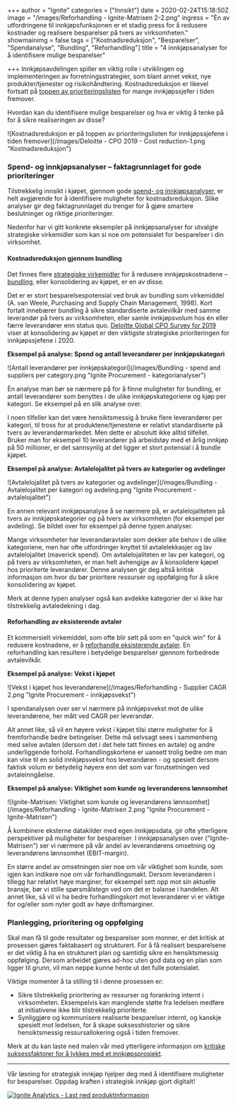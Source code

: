 +++
author = "Ignite"
categories = ["Innsikt"]
date = 2020-02-24T15:18:50Z
image = "/images/Reforhandling - Ignite-Matrisen 2-2.png"
ingress = "Èn av utfordringene til innkjøpsfunksjonen er et stadig press for å redusere kostnader og realisere besparelser på tvers av virksomheten."
showmainimg = false
tags = ["Kostnadsreduksjon", "Besparelser", "Spendanalyse", "Bundling", "Reforhandling"]
title = "4 innkjøpsanalyser for å identifisere mulige besparelser"

+++
Innkjøpsavdelingen spiller en viktig rolle i utviklingen og implementeringen av forretningsstrategier, som blant annet vekst, nye produkter/tjenester og risikohåndtering. Kostnadsreduksjon er likevel fortsatt på [toppen av prioriteringslisten](https://www2.deloitte.com/nl/nl/pages/strategy-analytics-and-ma/articles/global-cpo-survey.html "Deloitte Global CPO Survey 2019") for mange innkjøpssjefer i tiden fremover. 

Hvordan kan du identifisere mulige besparelser og hva er viktig å tenke på for å sikre realiseringen av disse?

![Kostnadsreduksjon er på toppen av prioriteringslisten for innkjøpssjefene i tiden fremover](/images/Deloitte - CPO 2019 - Cost reduction-1.png "Kostnadsreduksjon")

### Spend- og innkjøpsanalyser – faktagrunnlaget for gode prioriteringer

Tilstrekkelig innsikt i kjøpet, gjennom gode [spend- og innkjøpsanalyser](https://www.ignite.no/blogg/innsikt/hva-er-spendanalyse/ "Hva er spendanalyse?"), er helt avgjørende for å identifisere muligheter for kostnadsreduksjon. Slike analyser gir deg faktagrunnlaget du trenger for å gjøre smartere beslutninger og riktige prioriteringer.

Nedenfor har vi gitt konkrete eksempler på innkjøpsanalyser for utvalgte strategiske virkemidler som kan si noe om potensialet for besparelser i din virksomhet.

#### Kostnadsreduksjon gjennom bundling

Det finnes flere [strategiske virkemidler](https://www.ignite.no/blogg/innsikt/8-virkemidler-for-å-redusere-innkjøpskostnadene/ "8 virkemidler for å redusere innkjøpskostnadene") for å redusere innkjøpskostnadene – [bundling](https://www.ignite.no/blogg/cases/hvordan-bruke-bundling-til-%C3%A5-redusere-innkj%C3%B8pskostnadene/ "Hvordan bruke bundling til å redusere innkjøpskostnadene"), eller konsolidering av kjøpet, er en av disse.

Det er er stort besparelsespotensial ved bruk av bundling som virkemiddel (A. van Weele, Purchasing and Supply Chain Management, 1998). Kort fortalt innebærer bundling å sikre standardiserte avtalevilkår med samme leverandør på tvers av virksomheten, eller samle innkjøpsvolum hos én eller færre leverandører enn status quo. [Deloitte Global CPO Survey for 2019](https://www2.deloitte.com/nl/nl/pages/strategy-analytics-and-ma/articles/global-cpo-survey.html "Deloitte Global CPO Survey 2019") viser at konsolidering av kjøpet er den viktigste strategiske prioriteringen for innkjøpssjefene i 2020.

**Eksempel på analyse: Spend og antall leverandører per innkjøpskategori**

![Antall leverandører per innkjøpskategori](/images/Bundling - spend and suppliers per category.png "Ignite Procurement - kategorianalyser")

Èn analyse man bør se nærmere på for å finne muligheter for bundling, er antall leverandører som benyttes i de ulike innkjøpskategoriene og kjøp per kategori. Se eksempel på en slik analyse over.

I noen tilfeller kan det være hensiktsmessig å bruke flere leverandører per kategori, til tross for at produktene/tjenestene er relativt standardiserte på tvers av leverandørmarkedet. Men dette er absolutt ikke alltid tilfellet. Bruker man for eksempel 10 leverandører på arbeidstøy med et årlig innkjøp på 50 millioner, er det sannsynlig at det ligger et stort potensial i å bundle kjøpet.

**Eksempel på analyse: Avtalelojalitet på tvers av kategorier og avdelinger**

![Avtalelojalitet på tvers av kategorier og avdelinger](/images/Bundling - Avtalelojalitet per kategori og avdeling.png "Ignite Procurement - avtalelojalitet")

En annen relevant innkjøpsanalyse å se nærmere på, er avtalelojaliteten på tvers av innkjøpskategorier og på tvers av virksomheten (for eksempel per avdeling). Se bildet over for eksempel på denne typen analyser.

Mange virksomheter har leverandøravtaler som dekker alle behov i de ulike kategoriene, men har ofte utfordringer knyttet til avtalelekkasjer og lav avtalelojalitet (maverick spend). Om avtalelojaliteten er lav per kategori, og på tvers av virksomheten, er man helt avhengige av å konsolidere kjøpet hos prioriterte leverandører. Denne analysen gir deg altså kritisk informasjon om hvor du bør prioritere ressurser og oppfølging for å sikre konsolidering av kjøpet.

Merk at denne typen analyser også kan avdekke kategorier der vi ikke har tilstrekkelig avtaledekning i dag.

#### Reforhandling av eksisterende avtaler

Et kommersielt virkemiddel, som ofte blir sett på som en "quick win" for å redusere kostnadene, er å [reforhandle eksisterende avtaler](https://www.ignite.no/blogg/cases/reforhandling-et-undervurdert-strategisk-virkemiddel/ "Reforhandling - et undervurdert strategisk virkemiddel?"). En reforhandling kan resultere i betydelige besparelser gjennom forbedrede avtalevilkår.

**Eksempel på analyse: Vekst i kjøpet**

![Vekst i kjøpet hos leverandørene](/images/Reforhandling - Supplier CAGR 2.png "Ignite Procurement - innkjøpsvekst")

I spendanalysen over ser vi nærmere på innkjøpsvekst mot de ulike leverandørene, her målt ved CAGR per leverandør.

Alt annet like, så vil en høyere vekst i kjøpet tilsi større muligheter for å fremforhandle bedre betingelser. Dette må selvsagt sees i sammenheng med selve avtalen (dersom det i det hele tatt finnes en avtale) og andre underliggende forhold. Forhandlingskortene er uansett trolig bedre om man kan vise til en solid innkjøpsvekst hos leverandøren - og spesielt dersom faktisk volum er betydelig høyere enn det som var forutsetningen ved avtaleinngåelse.

**Eksempel på analyse: Viktighet som kunde og leverandørens lønnsomhet**

![Ignite-Matrisen: Viktighet som kunde og leverandørens lønnsomhet](/images/Reforhandling - Ignite-Matrisen 2.png "Ignite Procurement - Ignite-Matrisen")

Å kombinere eksterne datakilder med egen innkjøpsdata, gir ofte ytterligere perspektiver på muligheter for besparelser. I innkjøpsanalysen over ("Ignite-Matrisen") ser vi nærmere på vår andel av leverandørens omsetning og leverandørens lønnsomhet (EBIT-margin).

En større andel av omsetningen sier noe om vår viktighet som kunde, som igjen kan indikere noe om vår forhandlingsmakt. Dersom leverandøren i tillegg har relativt høye marginer, for eksempel sett opp mot sin aktuelle bransje, bør vi stille spørsmålstegn ved om det er balanse i handelen. Alt annet like, så vil vi ha bedre forhandlingskort mot leverandører vi er viktige for og/eller som nyter godt av høye driftsmarginer.

### Planlegging, prioritering og oppfølging

Skal man få til gode resultater og besparelser som monner, er det kritisk at prosessen gjøres faktabasert og strukturert. For å få realisert besparelsene er det viktig å ha en strukturert plan og samtidig sikre en hensiktsmessig oppfølging. Dersom arbeidet gjøres ad-hoc uten god data og en plan som ligger til grunn, vil man neppe kunne hente ut det fulle potensialet.

Viktige momenter å ta stilling til i denne prosessen er:

* Sikre tilstrekkelig prioritering av ressurser og forankring internt i virksomheten. Eksempelvis kan manglende støtte fra ledelsen medføre at initiativene ikke blir tilstrekkelig prioriterte.
* Synliggjøre og kommunisere realiserte besparelser internt, og kanskje spesielt mot ledelsen, for å skape suksesshistorier og sikre hensiktsmessig ressursallokering også i tiden fremover.

Merk at du kan laste ned malen vår med ytterligere informasjon om [kritiske suksessfaktorer for å lykkes med et innkjøpsprosjekt](https://www.ignite.no/ignite-academy/maler/innkj%C3%B8psprosjekt/ "Innkjøpsprosjekt - kritiske suksessfaktorer").

***

Vår løsning for strategisk innkjøp hjelper deg med å identifisere muligheter for besparelser. Oppdag kraften i strategisk innkjøp gjort digitalt!

[![](https://www.ignite.no/images/Last%20ned%20produktinfo%20-%201200%20x100.png "Ignite Analytics - Last ned produktinformasjon")](https://www.ignite.no/ignite-analytics/produktinformasjon/ "Ignite Analytics - Last ned produktinformasjon")